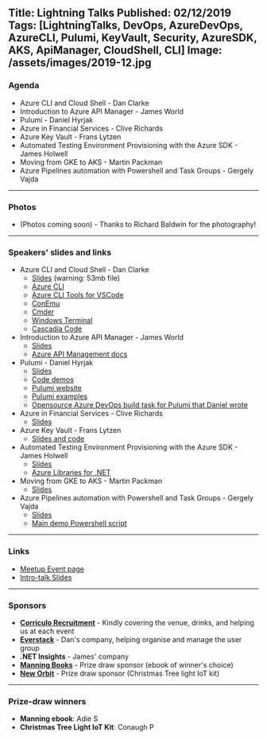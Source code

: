 Title: Lightning Talks
Published: 02/12/2019
Tags: [LightningTalks, DevOps, AzureDevOps, AzureCLI, Pulumi, KeyVault, Security, AzureSDK, AKS, ApiManager, CloudShell, CLI]
Image: /assets/images/2019-12.jpg
---

### Agenda

* Azure CLI and Cloud Shell - Dan Clarke
* Introduction to Azure API Manager - James World
* Pulumi - Daniel Hyrjak
* Azure in Financial Services - Clive Richards
* Azure Key Vault - Frans Lytzen
* Automated Testing Environment Provisioning with the Azure SDK - James Holwell
* Moving from GKE to AKS - Martin Packman
* Azure Pipelines automation with Powershell and Task Groups - Gergely Vajda

---

### Photos

* (Photos coming soon) - Thanks to Richard Baldwin for the photography!

---

### Speakers' slides and links

* Azure CLI and Cloud Shell - Dan Clarke
  * [Slides](https://www.dropbox.com/s/emofn6rfnoikfh1/AzureCliAndCloudShell.pptx?dl=0) (warning: 53mb file)
  * [Azure CLI](https://docs.microsoft.com/en-us/cli/azure/install-azure-cli?view=azure-cli-latest)
  * [Azure CLI Tools for VSCode](https://marketplace.visualstudio.com/items?itemName=ms-vscode.azurecli)
  * [ConEmu](https://conemu.github.io/)
  * [Cmder](https://cmder.net/)
  * [Windows Terminal](https://github.com/microsoft/terminal)
  * [Cascadia Code](https://github.com/microsoft/cascadia-code)
* Introduction to Azure API Manager - James World
  * [Slides](https://www.dropbox.com/s/ulivdqmxmbm7rt9/APIMJamesWorld2019.pdf?dl=0)
  * [Azure API Management docs](https://docs.microsoft.com/en-us/azure/api-management/)
* Pulumi - Daniel Hyrjak
  * [Slides](https://docs.google.com/presentation/d/1e6voP018z04vV-RqPCwspmXpt0dB__SqRfEmOy5q-qs)
  * [Code demos](https://github.com/danhyrjak/pulumi-talk-demos)
  * [Pulumi website](https://www.pulumi.com)
  * [Pulumi examples](https://github.com/pulumi/examples)
  * [Opensource Azure DevOps build task for Pulumi that Daniel wrote](https://github.com/ZingSolutions/pulumi-az-remote-pipelines-task)
* Azure in Financial Services - Clive Richards
  * [Slides](https://www.dropbox.com/s/4m6b82cvk1ssxs3/CliveRichards.pdf?dl=0)
* Azure Key Vault - Frans Lytzen
  * [Slides and code](https://github.com/flytzen/KeyVault.Talk)
* Automated Testing Environment Provisioning with the Azure SDK - James Holwell
  * [Slides](https://www.dropbox.com/s/vts6w7bdkapxq60/AzureSdkJamesHolwell.pdf?dl=0)
  * [Azure Libraries for .NET](https://github.com/Azure/azure-libraries-for-net)
* Moving from GKE to AKS - Martin Packman
  * [Slides](https://github.com/bz2/akspres)
* Azure Pipelines automation with Powershell and Task Groups - Gergely Vajda
  * [Slides](https://www.dropbox.com/s/hzuv5j0woh9q11t/AzurePipelinesAutomationGergelyVajda.pdf?dl=0)
  * [Main demo Powershell script](https://github.com/gvajda/azure-devops-resources/blob/master/scripts/ps-update-task-group.ps1)

---

### Links

* [Meetup Event page](https://www.meetup.com/Azure-Oxford/events/265710798/)
* [Intro-talk Slides](https://www.dropbox.com/s/nj80c269bgwtt3g/2019-12-LightningTalks.pdf?dl=0)

---

### Sponsors

* **[Corriculo Recruitment](https://corriculo.co.uk)** - Kindly covering the venue, drinks, and helping us at each event
* **[Everstack](https://www.everstack.com)** - Dan's company, helping organise and manage the user group
* **.NET Insights** - James' company
* **[Manning Books](https://www.manning.com)** - Prize draw sponsor (ebook of winner's choice)
* **[New Orbit](https://neworbit.co.uk)** - Prize draw sponsor (Christmas Tree light IoT kit)

---

### Prize-draw winners

* **Manning ebook**: Adie S
* **Christmas Tree Light IoT Kit**: Conaugh P
